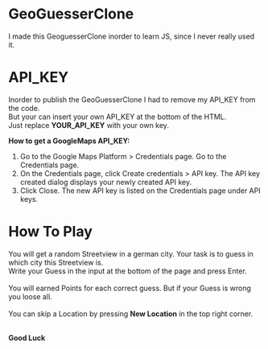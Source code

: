 # GeoGuesserClone
I made this GeoguesserClone inorder to learn JS, since I never really used it.

# API_KEY
Inorder to publish the GeoGuesserClone I had to remove my API_KEY from the code. </br>
But your can insert your own API_KEY at the bottom of the HTML. </br>
Just replace <strong>YOUR_API_KEY</strong> with your own key.</br>

<strong>How to get a GoogleMaps API_KEY:</strong></br>

1. Go to the Google Maps Platform > Credentials page. Go to the Credentials page.
2. On the Credentials page, click Create credentials > API key. The API key created dialog displays your newly created API key.
3. Click Close. The new API key is listed on the Credentials page under API keys.

# How To Play
You will get a random Streetview in a german city. Your task is to guess
in which city this Streetview is.</br> Write your Guess in the input at the
bottom of the page and press Enter. 	<br />	<br />
You will earned Points for each correct guess. But if your Guess is
wrong you loose all. 	<br />	<br />
You can skip a Location by pressing <strong>New Location</strong> in the top right corner.</p><br />
<strong>Good Luck</strong>
